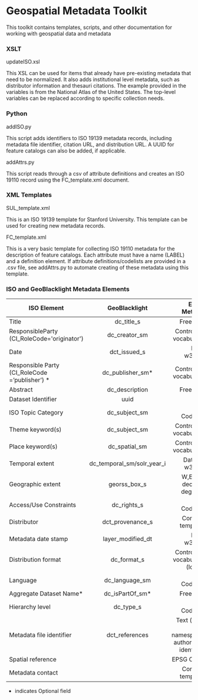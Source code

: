 # Geospatial Metadata Toolkit

This toolkit contains templates, scripts, and other documentation for working with geospatial data and metadata

### XSLT

updateISO.xsl

This XSL can be used for items that already have pre-existing metadata that need to be normalized. It also adds institutional level metadata, such as distributor information and thesauri citations. The example provided in the variables is from the National Atlas of the United States. The top-level variables can be replaced according to specific collection needs.

### Python

addISO.py

This script adds identifiers to ISO 19139 metadata records, including metadata file identifier, citation URL, and distribution URL. A UUID for feature catalogs can also be added, if applicable.

addAttrs.py

This script reads through a csv of attribute definitions and creates an ISO 19110 record using the FC_template.xml document.

### XML Templates

SUL_template.xml 

This is an ISO 19139 template for Stanford University. This template can be used for creating new metadata records.

FC_template.xml

This is a very basic template for collecting ISO 19110 metadata for the description of feature catalogs. Each attribute must have a name (LABEL) and a definition element. If attribute definitions/codelists are provided in a .csv file, see addAttrs.py to automate creating of these metadata using this template.

### ISO and GeoBlacklight Metadata Elements

| ISO Element       | GeoBlacklight  | Entry Method  |
| ------------- |:-------------:| -----:|
| Title      | dc_title_s | Free text |
| ResponsibleParty (CI_RoleCode='originator') |dc_creator_sm| Controlled vocabulary |
| Date | dct_issued_s     | Date w3cdtf |
| Responsible Party (CI_RoleCode =’publisher’) *| dc_publisher_sm*   | Controlled vocabulary |
| Abstract | dc_description | Free text |
| Dataset Identifier | uuid | URI |
| ISO Topic Category | dc_subject_sm | ISO Codelist |
| Theme keyword(s) | dc_subject_sm | Controlled vocabulary |
| Place keyword(s) | dc_spatial_sm | Controlled vocabulary |
| Temporal extent | dc_temporal_sm/solr_year_i | Date(s) w3cdtf |
| Geographic extent | georss_box_s | W,E,N,S decimal degrees |
| Access/Use Constraints | dc_rights_s | ISO Codelist |
| Distributor | dct_provenance_s | Contact template |
| Metadata date stamp | layer_modified_dt | Date w3cdtf |
| Distribution format | dc_format_s | Controlled vocabulary (local) |
| Language | dc_language_sm | ISO Codelist |
| Aggregate Dataset Name* |dc_isPartOf_sm*  | Free text |
| Hierarchy level | dc_type_s | ISO Codelist |
| Metadata file identifier | dct_references | Text (uuid or namespace authority + identifier |
| Spatial reference |  | EPSG Code |
| Metadata contact |  | Contact template |

* indicates Optional field



